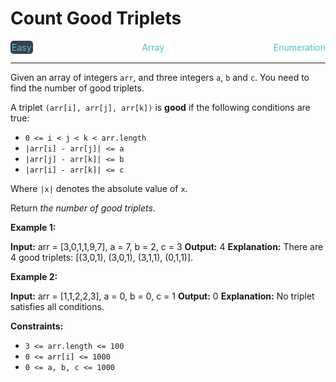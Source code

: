 # Count Good Triplets

<div style="display: flex; justify-content: space-between; align-items: center">
<div style="color: #46c6c2;
padding: 2px; background-color: #3a3f4b; border-radius: 5px;">Easy</div>
<div style="color: #46c6c2">Array</div>
<div style="color: #46c6c2">Enumeration</div>
</div>

---

Given an array of integers `arr`, and three integers `a`, `b` and `c`. You need to find the number of good triplets.

A triplet `(arr[i], arr[j], arr[k])` is **good** if the following conditions are true:

*   `0 <= i < j < k < arr.length`
*   `|arr[i] - arr[j]| <= a`
*   `|arr[j] - arr[k]| <= b`
*   `|arr[i] - arr[k]| <= c`

Where `|x|` denotes the absolute value of `x`.

Return _the number of good triplets_.

**Example 1:**

**Input:** arr = \[3,0,1,1,9,7\], a = 7, b = 2, c = 3
**Output:** 4
**Explanation:** There are 4 good triplets: \[(3,0,1), (3,0,1), (3,1,1), (0,1,1)\].

**Example 2:**

**Input:** arr = \[1,1,2,2,3\], a = 0, b = 0, c = 1
**Output:** 0
**Explanation:** No triplet satisfies all conditions.

**Constraints:**

*   `3 <= arr.length <= 100`
*   `0 <= arr[i] <= 1000`
*   `0 <= a, b, c <= 1000`